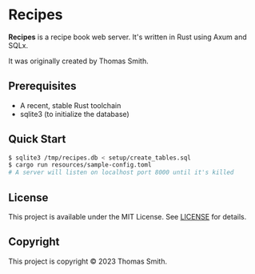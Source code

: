 # Recipes
**Recipes** is a recipe book web server. It's written in Rust using Axum and
SQLx.

It was originally created by Thomas Smith.

## Prerequisites
- A recent, stable Rust toolchain
- sqlite3 (to initialize the database)

## Quick Start
```sh
$ sqlite3 /tmp/recipes.db < setup/create_tables.sql
$ cargo run resources/sample-config.toml
# A server will listen on localhost port 8000 until it's killed
```

## License
This project is available under the MIT License. See [LICENSE](./LICENSE) for
details.

## Copyright
This project is copyright © 2023 Thomas Smith.
